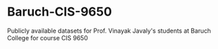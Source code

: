 # Baruch-CIS-9650
Publicly available datasets for Prof. Vinayak Javaly's students at Baruch College for course CIS 9650

